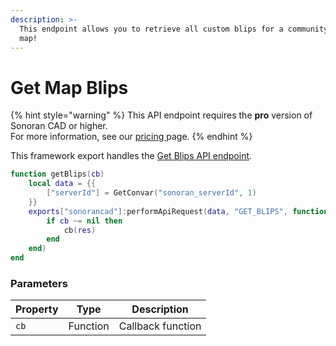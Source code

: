 ```yaml
---
description: >-
  This endpoint allows you to retrieve all custom blips for a community's live
  map!
---
```


# Get Map Blips

{% hint style="warning" %}
This API endpoint requires the **pro** version of Sonoran CAD or higher.\
For more information, see our [pricing ](../../../../../../pricing/faq/)page.
{% endhint %}

This framework export handles the [Get Blips API endpoint](../../../../api-endpoints/emergency/custom-blips/get-map-blips.md).

```lua
function getBlips(cb)
    local data = {{
        ["serverId"] = GetConvar("sonoran_serverId", 1)
    }}
    exports["sonorancad"]:performApiRequest(data, "GET_BLIPS", function(res)
        if cb ~= nil then
            cb(res)
        end
    end)
end
```

### Parameters

| Property | Type     | Description       |
| -------- | -------- | ----------------- |
| `cb`     | Function | Callback function |

